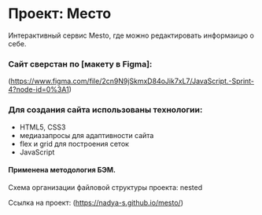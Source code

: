 # Проект: Место

Интерактивный сервис Mesto, где можно редактировать информаицю о себе.

### Сайт сверстан по [макету в Figma]:
(https://www.figma.com/file/2cn9N9jSkmxD84oJik7xL7/JavaScript.-Sprint-4?node-id=0%3A1)

### Для создания сайта использованы технологии:
- HTML5, CSS3
- медиазапросы для адаптивности сайта
- flex и grid для построения сеток
- JavaScript 

#### Применена методология БЭМ.
Cхема организации файловой структуры проекта: nested 

Ссылка на проект: (https://nadya-s.github.io/mesto/)